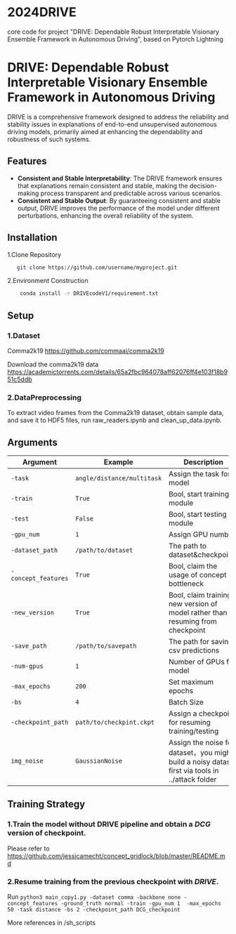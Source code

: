 # 2024DRIVE
core code for project "DRIVE: Dependable Robust Interpretable Visionary Ensemble Framework in Autonomous Driving", based on Pytorch Lightning
# DRIVE: Dependable Robust Interpretable Visionary Ensemble Framework in Autonomous Driving

DRIVE is a comprehensive framework designed to address the reliability and stability issues in explanations of end-to-end unsupervised autonomous driving models, primarily aimed at enhancing the dependability and robustness of such systems.

## Features
- **Consistent and Stable Interpretability**: The DRIVE framework ensures that explanations remain consistent and stable, making the decision-making process transparent and predictable across various scenarios.
- **Consistent and Stable Output**: By guaranteeing consistent and stable output, DRIVE improves the performance of the model under different perturbations, enhancing the overall reliability of the system.

## Installation
1.Clone Repository
```bash
   git clone https://github.com/username/myproject.git
```
2.Environment Construction
```bash 
    conda install -r DRIVEcodeV1/requirement.txt
```

## Setup 
### 1.Dataset
Comma2k19 https://github.com/commaai/comma2k19

Download the comma2k19 data https://academictorrents.com/details/65a2fbc964078aff62076ff4e103f18b951c5ddb

### 2.DataPreprocessing
To extract video frames from the Comma2k19 dataset, obtain sample data, and save it to  HDF5 files, run raw_readers.ipynb and clean_up_data.ipynb.

## Arguments

| Argument           | Example           | Description   |
| -------------------| ----------------- | ------------- |
| `-task`            | `angle/distance/multitask` |Assign the task for model|
| `-train`           | `True`            |Bool, start training module|
| `-test`            | `False`           |Bool, start testing module|
| `-gpu_num`         |``1``              | Assign GPU number |
| `-dataset_path`    |`/path/to/dataset` |The path to dataset&checkpoints |
| `-concept_features`|`True`             |Bool, claim the usage of concept bottleneck|
| `-new_version`     |`True`             | Bool, claim training a new version of model rather than resuming from checkpoint|
| `-save_path`       | ``/path/to/savepath`` | The path for saving csv predictions |
| `-num-gpus`        | `1`               | Number of GPUs for model |
| `-max_epochs`      | `200`             | Set maximum epochs |
| `-bs`              | `4`               |Batch Size          |
|`-checkpoint_path`  |`path/to/checkpint.ckpt`|Assign a checkpoint for resuming training/testing|
|`img_noise`         |`GaussianNoise`    |Assign the noise for dataset，you might build a noisy dataset first via tools in ../attack folder

## Training Strategy
### 1.Train the model without DRIVE pipeline and obtain a *DCG* version of checkpoint.
Please refer to https://github.com/jessicamecht/concept_gridlock/blob/master/README.md

### 2.Resume training from the previous checkpoint with *DRIVE*.

Run  ```python3 main_copy1.py -dataset comma -backbone none -concept_features -ground_truth normal -train -gpu_num 1  -max_epochs 50 -task distance -bs 2 -checkpoint_path DCG_checkpoint``` 

More references in /sh_scripts

